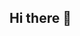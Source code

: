## Hi there 👋

<!--
<a href="https://www.gitanimals.org/en_US?utm_medium=image&utm_source=Seonjeongg&utm_content=farm">
<img
  src="https://render.gitanimals.org/farms/Seonjeongg"
  width="600"
  height="300"
/>
</a>
-->
